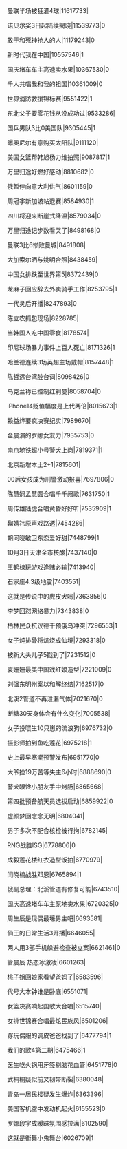 曼联半场被狂灌4球|11617733|

诺贝尔奖3日起陆续揭晓|11539773|0

敢于和死神抢人的人|11179243|0

新时代我在中国|10557546|1

国庆堵车车主高速卖水果|10367530|0

千人共唱我和我的祖国|10361009|0

世界消防救援锦标赛|9551422|1

东北父子要零花钱从没成功过|9533286|

国乒男队3比0美国队|9305445|1

曝奥尼尔有意购买太阳队|9111120|

美国女篮帮韩旭杨力维拍照|9087817|1

万里归途好燃好感动|8810682|0

俄暂停向意大利供气|8601159|0

周冠宇新加坡站退赛|8584930|1

四川将迎来断崖式降温|8579034|0

万里归途记步数看哭了|8498168|0

曼联3比6惨败曼城|8491808|

大加索尔晒与姚明合照|8438459|

中国女排跌至世界第5|8372439|0

龙麻子回应辞去外卖骑手工作|8253795|1

一代灵后开播|8247893|0

陈立农抓包现场|8228785|

当韩国人吃中国零食|8178574|

印尼球场暴力事件上百人死亡|8171326|1

哈兰德连续3场英超主场戴帽|8157448|1

陈哲远台湾腔台词|8098426|0

乌克兰称已控制红利曼|8058704|0

iPhone14贬值幅度是上代两倍|8015673|1

赖益烨要疯决赛纪实|7989670|

金晨演的罗娜女友力|7935753|0

南京地铁超小号警犬上岗|7819371|1

北京新增本土2+1|7815601|

00后女孩成为刑警激动报喜|7697806|0

陈慧娴孟慧圆合唱千千阙歌|7631750|1

周传雄陆虎合唱黄昏好好听|7535909|1

鞠婧祎原声戏路透|7454286|

胡同晓敏卫东恋爱好甜|7448799|1

10月3日天津全市核酸|7437140|0

王鹤棣玩游戏逢赌必输|7413940|

石家庄4.3级地震|7403551|

这就是传说中的虎皮犬吗|7363856|0

李梦回怼网络暴力|7343838|0

柏林民众抗议德干预俄乌冲突|7296553|1

女子炖排骨将炕烧成仙境|7293318|0

被新大头儿子5戳到了|7231512|0

袁姗姗最美中国戏红娘造型|7221009|0

刘强东明州案以和解终结|7162517|0

北溪2管道不再泄漏气体|7021670|0

断糖30天身体会有什么变化|7005538|

女子投喂生10只崽的流浪狗|6976732|0

摄影师拍到鱼吃莲花|6975218|1

史上最早寒潮预警发布|6951770|0

大爷捡19万苦等失主6小时|6888690|0

警犬眼馋小朋友手中烤肠|6865668|

第四批预备航天员选拔启动|6859922|0

虚颜梦回念念无明|6804041|

男子多次不配合核检被行拘|6782145|

RNG战胜ISG|6778806|0

成毅莲花楼红衣造型饭拍|6770979|

闫晓楠战胜邓恩|6765894|1

俄副总理：北溪管道有修复可能|6743510|

国庆高速堵车车主原地卖水果|6720325|0

周生辰是现偶最壕男主吧|6693581|

仙王的日常生活3开播|6646055|

两人用3部手机躲避检查被立案|6621461|0

管晨辰 热恋冰激凌|6601263|

桃子姐回娘家看望爸妈了|6583596|

代号大本钟谁是卧底|6551071|

女篮决赛响起国歌大合唱|6515740|

女排世锦赛合唱最炫民族风|6501206|

穿玩偶服的调皮爸爸找到了|6477794|1

我们的歌4第二期|6475466|1

医生吃火锅用牙签剔脑花血管|6451778|0

武桐桐疑似前叉韧带断裂|6380048|

青岛一居民楼疑发生爆炸|6363396|

美国客机空中发动机起火|6155523|0

罗娜段宇成暧昧氛围感拉满|6102590|

这就是街舞小鬼舞台|6026709|1

